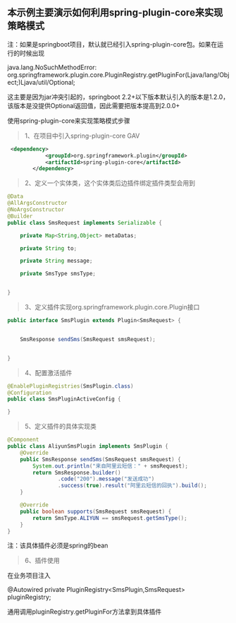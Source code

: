 ## 本示例主要演示如何利用spring-plugin-core来实现策略模式

注：如果是springboot项目，默认就已经引入spring-plugin-core包。如果在运行的时候出现

java.lang.NoSuchMethodError: org.springframework.plugin.core.PluginRegistry.getPluginFor(Ljava/lang/Object;)Ljava/util/Optional;

这主要是因为jar冲突引起的，springboot 2.2+以下版本默认引入的版本是1.2.0，该版本是没提供Optional返回值，因此需要把版本提高到2.0.0+


使用spring-plugin-core来实现策略模式步骤

> 1、在项目中引入spring-plugin-core GAV

```xml
 <dependency>
            <groupId>org.springframework.plugin</groupId>
            <artifactId>spring-plugin-core</artifactId>
        </dependency>

```

> 2、定义一个实体类，这个实体类后边插件绑定插件类型会用到

```java
@Data
@AllArgsConstructor
@NoArgsConstructor
@Builder
public class SmsRequest implements Serializable {

    private Map<String,Object> metaDatas;

    private String to;

    private String message;

    private SmsType smsType;


}
```


> 3、定义插件实现org.springframework.plugin.core.Plugin接口

```java
public interface SmsPlugin extends Plugin<SmsRequest> {


    SmsResponse sendSms(SmsRequest smsRequest);


}

```


> 4、配置激活插件

```java
@EnablePluginRegistries(SmsPlugin.class)
@Configuration
public class SmsPluginActiveConfig {

}

```

> 5、定义插件的具体实现类

```java
@Component
public class AliyunSmsPlugin implements SmsPlugin {
    @Override
    public SmsResponse sendSms(SmsRequest smsRequest) {
        System.out.println("来自阿里云短信：" + smsRequest);
        return SmsResponse.builder()
                .code("200").message("发送成功")
                .success(true).result("阿里云短信的回执").build();
    }

    @Override
    public boolean supports(SmsRequest smsRequest) {
        return SmsType.ALIYUN == smsRequest.getSmsType();
    }
}

```

注：该具体插件必须是spring的bean

> 6、插件使用

在业务项目注入

 @Autowired
private PluginRegistry<SmsPlugin,SmsRequest> pluginRegistry;

通用调用pluginRegistry.getPluginFor方法拿到具体插件

